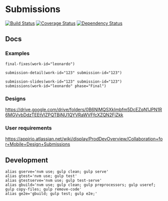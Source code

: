 # Submissions
[![Build Status](https://travis-ci.org/appirio-tech/ng-submissions.svg)](https://travis-ci.org/appirio-tech/ng-submissions)
[![Coverage Status](https://coveralls.io/repos/appirio-tech/ng-submissions/badge.svg?branch=master&service=github&t=UHjCEN)](https://coveralls.io/github/appirio-tech/ng-submissions?branch=master)
[![Dependency Status](https://www.versioneye.com/user/projects/55cb75fbdfed0a001d0001f3/badge.svg?style=flat)](https://www.versioneye.com/user/projects/55cb75fbdfed0a001d0001f3)

## Docs
### Examples
```jade
final-fixes(work-id="leonardo")

submission-detail(work-id="123" submission-id="123")

submission-slides(work-id="123" submission-id="123")
submissions(work-id="leonardo" phase="Final")
```


### Designs
https://drive.google.com/drive/folders/0B6NlMQSXkImbfm5DcEZqN1JPN1R6MGVvbDdzTEEtVlZPQTBjNU1QYVRaWVFfcXZQN2FjZkk

### User requirements
https://appirio.atlassian.net/wiki/display/ProdDevOverview/Collaboration+for+Mobile+Design+Submissions

## Development
```
alias gserve='nvm use; gulp clean; gulp serve'
alias gtest='nvm use; gulp test'
alias gtestserve='nvm use; gulp test-serve'
alias gbuild='nvm use; gulp clean; gulp preprocessors; gulp useref; gulp copy-files; gulp remove-code'
alias ge2e='gbuild; gulp test; gulp e2e;'
```
